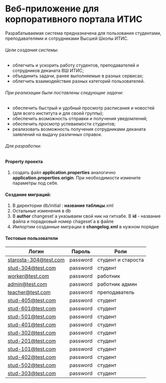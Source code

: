# Веб-приложение для корпоративного портала ИТИС

Разрабатываемая система предназначена для пользования студентами, преподавателями и сотрудниками Высшей Школы ИТИС. 

###### Цели создания системы:
- облегчить и ускорить работу студентов, преподавателей и сотрудников деканата ВШ ИТИС;
- объединить задачи, ранее выполняемые в разных сервисах;
- облегчить взаимодействие разных категорий пользователей.

###### При реализации были поставлены следующие задачи:
- обеспечить быстрый и удобный просмотр расписания и новостей (для всего института и для своей группы);
- обеспечить возможность отправки и получения уведомлений;
- обеспечить просмотр успеваемости студентов;
- реализовать возможность получения сотрудниками деканата заявлений на выдачу различных справок.


###### Для разработки:
#### Property проекта
1. создать файл **application.properties** аналогично **application.properties.origin**. При необходимости измените параметры под себя.

#### Создание миграций:
1. В директории db/initial : __название таблицы__.xml
2. Остальные изменения в db
3. В **author** changeset\`а указываем свой ник на гитхабе. В **id** - название файла и порадковый номер chageset\`а в файле
4. Импортим созданные миграции в **changelog.xml** в нужном порядке

#### Тестовые пользователи
|Логин|Пароль|Роли
|---|---|---|
|starosta-304@test.com|password|студент и староста|
|stud-304@test.com|password|студент|
|worker@test.com|password|работник|
|admin@test.com|password|работник админ|
|teacher@test.com|password|преподаватель|
|stud-405@test.com|password|студент|
|stud-601@test.com|password|студент|
|stud-501@test.com|password|студент|
|stud-401@test.com|password|студент|
|stud-302@test.com|password|студент|
|stud-201@test.com|password|студент|
|stud-101@test.com|password|студент|
|stud-402@test.com|password|студент|
|stud-502@test.com|password|студент|
|stud-303@test.com|password|студент|